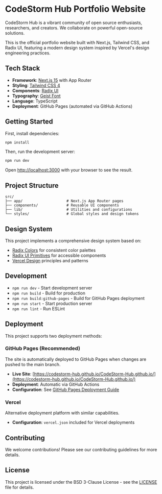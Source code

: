 # CodeStorm Hub Portfolio Website

CodeStorm Hub is a vibrant community of open source enthusiasts, researchers, and creators. We collaborate on powerful open-source solutions.

This is the official portfolio website built with Next.js, Tailwind CSS, and Radix UI, featuring a modern design system inspired by Vercel's design engineering practices.

## Tech Stack

- **Framework**: [Next.js 15](https://nextjs.org) with App Router
- **Styling**: [Tailwind CSS 4](https://tailwindcss.com)
- **Components**: [Radix UI](https://www.radix-ui.com)
- **Typography**: [Geist Font](https://vercel.com/font)
- **Language**: TypeScript
- **Deployment**: GitHub Pages (automated via GitHub Actions)

## Getting Started

First, install dependencies:

```bash
npm install
```

Then, run the development server:

```bash
npm run dev
```

Open [http://localhost:3000](http://localhost:3000) with your browser to see the result.

## Project Structure

```
src/
├── app/                    # Next.js App Router pages
├── components/             # Reusable UI components
├── lib/                    # Utilities and configurations
└── styles/                 # Global styles and design tokens
```

## Design System

This project implements a comprehensive design system based on:
- [Radix Colors](https://www.radix-ui.com/colors) for consistent color palettes
- [Radix UI Primitives](https://www.radix-ui.com/primitives) for accessible components
- [Vercel Design](https://vercel.com/design) principles and patterns

## Development

- `npm run dev` - Start development server
- `npm run build` - Build for production
- `npm run build:github-pages` - Build for GitHub Pages deployment
- `npm run start` - Start production server
- `npm run lint` - Run ESLint

## Deployment

This project supports two deployment methods:

### GitHub Pages (Recommended)
The site is automatically deployed to GitHub Pages when changes are pushed to the main branch.

- **Live Site**: [https://codestorm-hub.github.io/CodeStorm-Hub.github.io/](https://codestorm-hub.github.io/CodeStorm-Hub.github.io/)
- **Deployment**: Automatic via GitHub Actions
- **Configuration**: See [GitHub Pages Deployment Guide](docs/github-pages-deployment.md)

### Vercel
Alternative deployment platform with similar capabilities.

- **Configuration**: `vercel.json` included for Vercel deployments

## Contributing

We welcome contributions! Please see our contributing guidelines for more details.

## License

This project is licensed under the BSD 3-Clause License - see the [LICENSE](LICENSE) file for details.
